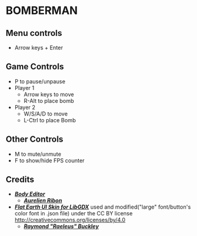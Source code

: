 # BOMBERMAN
## Menu controls
* Arrow keys + Enter
## Game Controls
* P to pause/unpause
* Player 1
    * Arrow keys to move
    * R-Alt to place bomb
* Player 2
    * W/S/A/D to move
    * L-Ctrl to place Bomb
## Other Controls
* M to mute/unmute
* F to show/hide FPS counter

## Credits
* [***Body Editor***](https://code.google.com/archive/p/box2d-editor/)
	* [***Aurelien Ribon***](https://www.aurelienribon.com)
* [***Flat Earth UI Skin for LibGDX***](https://ray3k.wordpress.com/flat-earth-ui-skin-for-libgdx/) used and modified("large" font/button's color font in .json file) under the CC BY license http://creativecommons.org/licenses/by/4.0
	* [***Raymond "Raeleus" Buckley***](https://ray3k.wordpress.com/software/skin-composer-for-libgdx)
